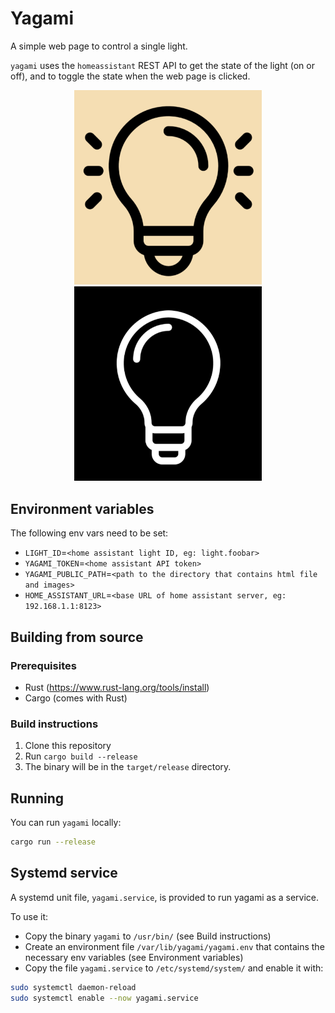 # Yagami

A simple web page to control a single light.

`yagami` uses the `homeassistant` REST API to get the state of the light (on or off), and to toggle the state when the web page is clicked.

<div align="center">
  <img src="images/on.png" alt="Screenshot of the interface when the light is on" width="300"/>
  <img src="images/off.png" alt="Screenshot of the interface when the light is off" width="300"/>
</div>

## Environment variables

The following env vars need to be set:

- `LIGHT_ID`=`<home assistant light ID, eg: light.foobar>`
- `YAGAMI_TOKEN`=`<home assistant API token>`
- `YAGAMI_PUBLIC_PATH`=`<path to the directory that contains html file and images>`
- `HOME_ASSISTANT_URL`=`<base URL of home assistant server, eg: 192.168.1.1:8123>`

## Building from source

### Prerequisites

- Rust (https://www.rust-lang.org/tools/install)
- Cargo (comes with Rust)

### Build instructions

1. Clone this repository
2. Run `cargo build --release`
3. The binary will be in the `target/release` directory.

## Running

You can run `yagami` locally:

```bash
cargo run --release
```

## Systemd service

A systemd unit file, `yagami.service`, is provided to run yagami as a service.

To use it:

- Copy the binary `yagami` to `/usr/bin/` (see Build instructions)
- Create an environment file `/var/lib/yagami/yagami.env` that contains the necessary env variables (see Environment variables)
- Copy the file `yagami.service` to `/etc/systemd/system/` and enable it with:

```bash
sudo systemctl daemon-reload
sudo systemctl enable --now yagami.service
```
